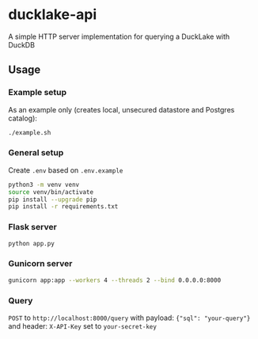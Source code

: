 # ducklake-api

A simple HTTP server implementation for querying a DuckLake with DuckDB

## Usage

### Example setup

As an example only (creates local, unsecured datastore and Postgres catalog):
```sh
./example.sh
```

### General setup

Create `.env` based on `.env.example`

```sh
python3 -m venv venv
source venv/bin/activate
pip install --upgrade pip
pip install -r requirements.txt
```

### Flask server

```sh
python app.py
```


### Gunicorn server

```sh
gunicorn app:app --workers 4 --threads 2 --bind 0.0.0.0:8000
```

### Query

`POST` to `http://localhost:8000/query` with payload: `{"sql": "your-query"}` and header: `X-API-Key` set to `your-secret-key`